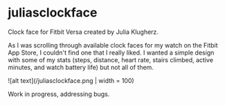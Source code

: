 # juliasclockface
Clock face for Fitbit Versa created by Julia Klugherz. 

As I was scrolling through available clock faces for my watch on the Fitbit App Store, I couldn't find one that I really liked. 
I wanted a simple design with some of my stats (steps, distance, heart rate, stairs climbed, active minutes, and watch battery life) but not all of them.

![alt text](/juliasclockface.png | width = 100)

Work in progress, addressing bugs.

